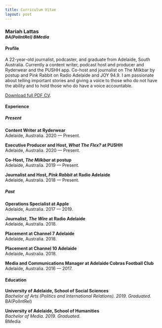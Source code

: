 ```yaml
---
title: Curriculum Vitae
layout: post
---
```


<h3>Mariah Lattas<br><small><em>BA(PolIntRel) BMedia</em></small></h3>

#### Profile

A 22-year-old journalist, podcaster, and graduate from Adelaide, South Australia. Currently a content writer, podcast host and producer and Ryderwear and the PUSHH app. Co-host and journalist on The Milkbar by postup and Pink Rabbit on Radio Adelaide and JOY 94.9. I am passionate about telling important stories and giving a voice to those who do not have the ability and to hold those who do have a voice accountable.

[Download full PDF CV](/assets/documents/mariah-lattas-cv.pdf).

#### Experience

##### Present

**Content Writer at Ryderwear**  
Adelaide, Australia. 2020 — Present.

**Executive Producer and Host, *What The Flex?* at PUSHH**  
Adelaide, Australia. 2020 — Present.

**Co-Host, *The Milkbar* at postup**  
Adelaide, Australia. 2019 — Present.

**Journalist and Host, *Pink Rabbit* at Radio Adelaide**  
Adelaide, Australia. 2018 — Present.

##### Past

**Operations Specialist at Apple**  
Adelaide, Australia. 2017 — 2019.

**Journalist, *The Wire* at Radio Adelaide**  
Adelaide, Australia. 2018.

**Placement at Channel 7 Adelaide**  
Adelaide, Australia. 2018.

**Placement at Channel 10 Adelaide**  
Adelaide, Australia. 2018.

**Media and Communications Manager at Adelaide Cobras Football Club**  
Adelaide, Australia. 2016 — 2017.

#### Education
**University of Adelaide, School of Social Sciences**  
*Bachelor of Arts (Politics and International Relations). 2019. Graduated.*  
BA(PolIntRel)

**University of Adelaide, School of Humanities**  
*Bachelor of Media. 2019. Graduated.*  
BMedia